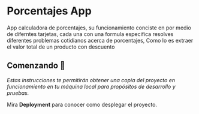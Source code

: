 # Porcentajes App

App calculadora de porcentajes, su funcionamiento conciste en por medio de diferntes tarjetas, cada una con una formula especifica resolves diferentes problemas cotidianos acerca de porcentajes, Como lo es extraer el valor total de un producto con descuento

## Comenzando 🚀

_Estas instrucciones te permitirán obtener una copia del proyecto en funcionamiento en tu máquina local para propósitos de desarrollo y pruebas._

Mira **Deployment** para conocer como desplegar el proyecto.